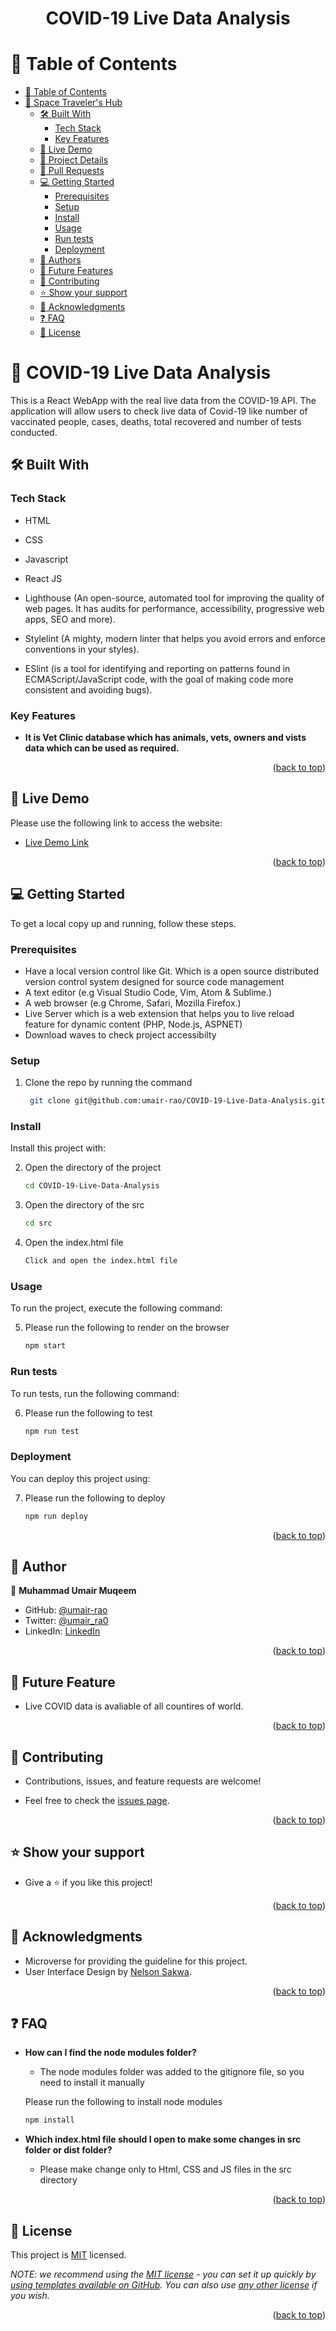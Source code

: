 
<div align="center">

# COVID-19 Live Data Analysis

</div>

<!-- TABLE OF CONTENTS -->

# 📗 Table of Contents

- [📗 Table of Contents](#-table-of-contents)
- [📖 Space Traveler's Hub ](#-food-app-)
  - [🛠 Built With ](#-built-with-)
    - [Tech Stack ](#tech-stack-)
    - [Key Features ](#key-features-)
  - [🚀 Live Demo ](#-live-demo-)
  - [🚀 Project Details](#-project-details)
  - [🚀 Pull Requests](#-pull-requests)
  - [💻 Getting Started ](#-getting-started-)
    - [Prerequisites](#prerequisites)
    - [Setup](#setup)
    - [Install](#install)
    - [Usage](#usage)
    - [Run tests](#run-tests)
    - [Deployment](#deployment)
  - [👥 Authors ](#-authors-)
  - [🔭 Future Features ](#-future-features-)
  - [🤝 Contributing ](#-contributing-)
  - [⭐️ Show your support ](#️-show-your-support-)
  - [🙏 Acknowledgments ](#-acknowledgments-)
  - [❓ FAQ ](#-faq-)
  - [📝 License ](#-license-)

<!-- PROJECT DESCRIPTION -->

# 📖 COVID-19 Live Data Analysis
 <a name="about-project"></a>

This is a React WebApp with the real live data from the COVID-19 API.  The application will allow users to check live data of Covid-19 like number of vaccinated people, cases, deaths, total recovered and number of tests conducted.

## 🛠 Built With <a name="built-with"></a>

### Tech Stack <a name="tech-stack"></a>

- HTML

- CSS

- Javascript

- React JS

- Lighthouse (An open-source, automated tool for improving the quality of web pages. It has audits for performance, accessibility, progressive web apps, SEO and more).

- Stylelint (A mighty, modern linter that helps you avoid errors and enforce conventions in your styles).

- ESlint (is a tool for identifying and reporting on patterns found in ECMAScript/JavaScript code, with the goal of making code more consistent and avoiding bugs).

<!-- Features -->

### Key Features <a name="key-features"></a>

- **It is Vet Clinic database which has animals, vets, owners and vists data which can be used as required.**

<p align="right">(<a href="#readme-top">back to top</a>)</p>

<!-- LIVE DEMO -->

## 🚀 Live Demo <a name="live-demo"></a>

Please use the following link to access the website:
- [Live Demo Link](https://covid-19-live-data-analysis-development-update.vercel.app/)

<p align="right">(<a href="#readme-top">back to top</a>)</p>


<!-- GETTING STARTED -->

## 💻 Getting Started <a name="getting-started"></a>

To get a local copy up and running, follow these steps.

### Prerequisites

- Have a local version control like Git. Which is a open source distributed version control system designed for source code management
- A text editor (e.g Visual Studio Code, Vim, Atom & Sublime.)
- A web browser (e.g Chrome, Safari, Mozilla Firefox.)
- Live Server which is a web extension that helps you to live reload feature for dynamic content (PHP, Node.js, ASPNET)
- Download waves to check project accessibilty

### Setup

1. Clone the repo by running the command
   ```sh
    git clone git@github.com:umair-rao/COVID-19-Live-Data-Analysis.git
   ```

### Install

Install this project with:

2. Open the directory of the project
   ```sh
   cd COVID-19-Live-Data-Analysis

   ```
3. Open the directory of the src
   ```sh
   cd src
   ```
4. Open the index.html file
   ```sh
   Click and open the index.html file
   ```

### Usage

To run the project, execute the following command:

5. Please run the following to render on the browser
   ```sh
   npm start
   ```

### Run tests

To run tests, run the following command:

6. Please run the following to test
   ```sh
   npm run test
   ```

### Deployment

You can deploy this project using:

7. Please run the following to deploy
   ```sh
   npm run deploy
   ```

<p align="right">(<a href="#readme-top">back to top</a>)</p>

<!-- AUTHORS -->

## 👥 Author <a name="authors"></a>


👤 **Muhammad Umair Muqeem**

- GitHub: [@umair-rao](https://github.com/umair-rao)
- Twitter: [@umair_ra0](https://twitter.com/umair_ra0)
- LinkedIn: [LinkedIn](https://www.linkedin.com/in/engr-umair-muqeem/)


<p align="right">(<a href="#readme-top">back to top</a>)</p>

<!-- FUTURE FEATURES -->

## 🔭 Future Feature <a name="future-features"></a>

- Live COVID data is avaliable of all countires of world.

<p align="right">(<a href="#readme-top">back to top</a>)</p>

<!-- CONTRIBUTING -->

## 🤝 Contributing <a name="contributing"></a>

- Contributions, issues, and feature requests are welcome!

- Feel free to check the [issues page](https://github.com/umair-rao/COVID-19-Live-Data-Analysis/issues).

<p align="right">(<a href="#readme-top">back to top</a>)</p>

<!-- SUPPORT -->

## ⭐️ Show your support <a name="support"></a>

- Give a ⭐️ if you like this project!

<p align="right">(<a href="#readme-top">back to top</a>)</p>

<!-- ACKNOWLEDGEMENTS -->

## 🙏 Acknowledgments <a name="acknowledgements"></a>

- Microverse for providing the guideline for this project.
- User Interface Design by [Nelson Sakwa](https://www.behance.net/sakwadesignstudio).

<p align="right">(<a href="#readme-top">back to top</a>)</p>

<!-- FAQ (optional) -->

## ❓ FAQ <a name="faq"></a>

- **How can I find the node modules folder?**

  - The node modules folder was added to the gitignore file, so you need to install it manually
  
  Please run the following to install node modules
   ```sh
   npm install
   ```


- **Which index.html file should I open to make some changes in src folder or dist folder?**

  - Please make change only to Html, CSS and JS files in the src directory

<p align="right">(<a href="#readme-top">back to top</a>)</p>

<!-- LICENSE -->

## 📝 License <a name="license"></a>

This project is [MIT](./LICENSE) licensed.

_NOTE: we recommend using the [MIT license](https://choosealicense.com/licenses/mit/) - you can set it up quickly by [using templates available on GitHub](https://docs.github.com/en/communities/setting-up-your-project-for-healthy-contributions/adding-a-license-to-a-repository). You can also use [any other license](https://choosealicense.com/licenses/) if you wish._

<p align="right">(<a href="#readme-top">back to top</a>)</p>
